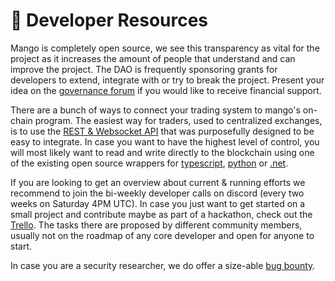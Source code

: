 # 👷 Developer Resources

Mango is completely open source, we see this transparency as vital for the project as it increases the amount of people that understand and can improve the project. The DAO is frequently sponsoring grants for developers to extend, integrate with or try to break the project. Present your idea on the [governance forum](https://forum.mango.markets/c/grants/7) if you would like to receive financial support.



There are a bunch of ways to connect your trading system to mango's on-chain program. The easiest way for traders, used to centralized exchanges, is to use the [REST & Websocket API](https://github.com/microwavedcola1/mango-v3-service) that was purposefully designed to be easy to integrate. In case you want to have the highest level of control, you will most likely want to read and write directly to the blockchain using one of the existing open source wrappers for [typescript](https://github.com/blockworks-foundation/mango-client-v3), [python](https://github.com/blockworks-foundation/mango-explorer) or [.net](https://github.com/bmresearch/Solnet.Mango/).



If you are looking to get an overview about current & running efforts we recommend to join the bi-weekly developer calls on discord (every two weeks on Saturday 4PM UTC). In case you just want to get started on a small project and contribute maybe as part of a hackathon, check out the [Trello](https://trello.com/b/tIj7K3FD/mango-development). The tasks there are proposed by different community members, usually not on the roadmap of any core developer and open for anyone to start.



In case you are a security researcher, we do offer a size-able [bug bounty](mango/bug-bounty.md).











&#x20;
